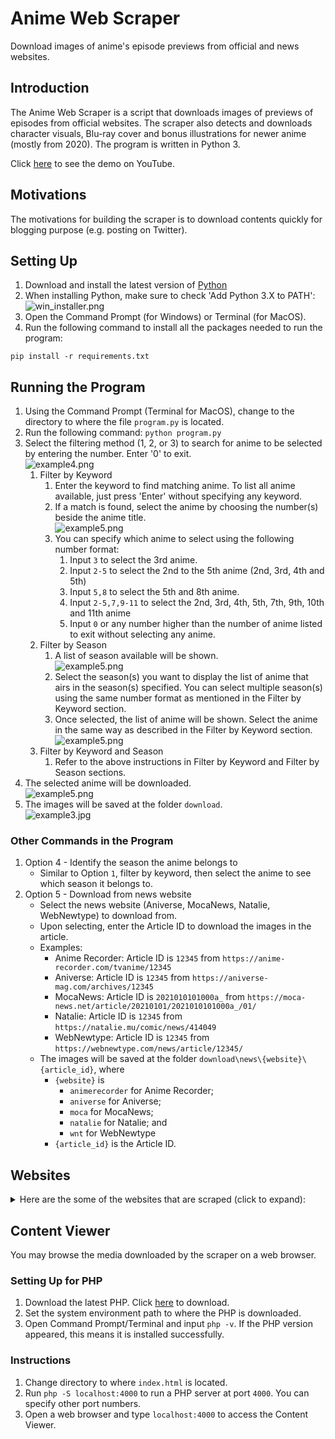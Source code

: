 # Anime Web Scraper
Download images of anime's episode previews from official and news websites.

## Introduction
The Anime Web Scraper is a script that downloads images of previews of episodes from official websites. The scraper also detects and downloads character visuals, Blu-ray cover and bonus illustrations for newer anime (mostly from 2020). The program is written in Python 3.

Click [here](https://youtu.be/K-83J5aZ5P0) to see the demo on YouTube.

## Motivations

The motivations for building the scraper is to download contents quickly for blogging purpose (e.g. posting on Twitter).

## Setting Up
1. Download and install the latest version of [Python](https://www.python.org/downloads/)
2. When installing Python, make sure to check 'Add Python 3.X to PATH':\
![win_installer.png](/images/win_installer.png)
3. Open the Command Prompt (for Windows) or Terminal (for MacOS).
4. Run the following command to install all the packages needed to run the program:
```
pip install -r requirements.txt
```

## Running the Program
1. Using the Command Prompt (Terminal for MacOS), change to the directory to where the file `program.py` is located.
2. Run the following command: `python program.py`
3. Select the filtering method (1, 2, or 3) to search for anime to be selected by entering the number. Enter '0' to exit.\
![example4.png](/images/example4.png)
    1. Filter by Keyword
        1. Enter the keyword to find matching anime. To list all anime available, just press 'Enter' without specifying any keyword.
        2. If a match is found, select the anime by choosing the number(s) beside the anime title.\
        ![example5.png](/images/example5.png)
        3. You can specify which anime to select using the following number format:
            1. Input `3` to select the 3rd anime.
            2. Input `2-5` to select the 2nd to the 5th anime (2nd, 3rd, 4th and 5th)
            3. Input `5,8` to select the 5th and 8th anime.
            4. Input `2-5,7,9-11` to select the 2nd, 3rd, 4th, 5th, 7th, 9th, 10th and 11th anime
            5. Input `0` or any number higher than the number of anime listed to exit without selecting any anime.
    2. Filter by Season
        1. A list of season available will be shown.\
        ![example5.png](/images/example6.png)
        2. Select the season(s) you want to display the list of anime that airs in the season(s) specified. You can select multiple season(s) using the same number format as mentioned in the Filter by Keyword section.
        3. Once selected, the list of anime will be shown. Select the anime in the same way as described in the Filter by Keyword section.\
        ![example5.png](/images/example8.png)
    3. Filter by Keyword and Season
        1. Refer to the above instructions in Filter by Keyword and Filter by Season sections.
4. The selected anime will be downloaded.\
![example5.png](/images/example7.png)
5. The images will be saved at the folder `download`.\
![example3.jpg](/images/example3.jpg)

### Other Commands in the Program
1. Option 4 - Identify the season the anime belongs to
    * Similar to Option `1`, filter by keyword, then select the anime to see which season it belongs to.
2. Option 5 - Download from news website
    * Select the news website (Aniverse, MocaNews, Natalie, WebNewtype) to download from.
    * Upon selecting, enter the Article ID to download the images in the article.
    * Examples:
        * Anime Recorder: Article ID is `12345` from `https://anime-recorder.com/tvanime/12345`
        * Aniverse: Article ID is `12345` from `https://aniverse-mag.com/archives/12345`
        * MocaNews: Article ID is `2021010101000a_` from `https://moca-news.net/article/20210101/2021010101000a_/01/`
        * Natalie: Article ID is `12345` from `https://natalie.mu/comic/news/414049`
        * WebNewtype: Article ID is `12345` from `https://webnewtype.com/news/article/12345/`
    * The images will be saved at the folder `download\news\{website}\{article_id}`, where
        * `{website}` is
            * `animerecorder` for Anime Recorder;
            * `aniverse` for Aniverse;
            * `moca` for MocaNews;
            * `natalie` for Natalie; and
            * `wnt` for WebNewtype
        * `{article_id}` is the Article ID.

## Websites
<details>
<summary>Here are the some of the websites that are scraped (click to expand):</summary>

### News Website
* [Anime Recorder](https://anime-recorder.com/)
* [Aniverse Magazine](https://aniverse-mag.com/)
* [Moca News](https://moca-news.net/)
* [Natalie](https://natalie.mu/)
* [WebNewtype](https://webnewtype.com/)

### New Anime
The premiere date for the anime listed here has not been announced.
* [Ayakashi Triangle](https://ayakashitriangle-anime.com/)
* [Futoku no Guild](https://futoku-no-anime.com/)
* [Fuufu Ijou, Koibito Miman.](https://fuukoi-anime.com/)
* [Goblin Slayer 2nd Season](http://www.goblinslayer.jp/)
* [Inu ni Nattara Suki na Hito ni Hirowareta.](https://inuhiro-anime.com/)
* [Isekai Yakkyoku](https://isekai-yakkyoku.jp/)
* [Itai no wa Iya nano de Bougyoryoku ni Kyokufuri Shitai to Omoimasu. 2nd Season](https://bofuri.jp/)
* [Maou Gakuin no Futekigousha: Shijou Saikyou no Maou no Shiso, Tensei shite Shison-tachi no Gakkou e 2nd Season](https://maohgakuin.com/)
* [Mato Seihei no Slave](https://mabotai.jp/)
* [Otonari ni Ginga](https://otonari-anime.com/)
* [Otonari no Tenshi-sama ni Itsunomanika Dame Ningen ni Sareteita Ken](https://otonarino-tenshisama.jp/)
* [Renai Flops](https://loveflops.com/)
* [Slime Taoshite 300-nen, Shiranai Uchi ni Level Max ni Nattemashita 2nd Season](https://slime300-anime.com/)
* [Spy Kyoushitsu](https://spyroom-anime.com/)
* [Tonikaku Kawaii 2nd Season](http://tonikawa.com/)
* [Yuusha ga Shinda!: Murabito no Ore ga Hotta Otoshiana ni Yuusha ga Ochita Kekka.](https://heroisdead.com/)

### Winter 2023 Anime
* [Eiyuuou, Bu wo Kiwameru Tame Tenseisu: Soshite, Sekai Saikyou no Minarai Kishi](https://auo-anime.com/)

### Fall 2022 Anime
* [Akuyaku Reijou nanode Last Boss wo Kattemimashita](https://akulas-pr.com/)
* [Kage no Jitsuryokusha ni Naritakute!](https://shadow-garden.jp/)
* [Kyokou Suiri Season 2](https://kyokousuiri.jp/)
* [Tensei shitara Ken Deshita](https://tenken-anime.com/)
* [Uchi no Shishou wa Shippo ga Nai](https://shippona-anime.com/)
* [Yama no Susume: Next Summit](https://yamanosusume-ns.com/)

### Summer 2022 Anime
* [Engage Kiss](https://engage-kiss.com/)
* [Hataraku Maou-sama! 2nd Season](https://maousama.jp/)
* [Isekai Meikyuu de Harem wo](https://isekai-harem.com/)
* [Isekai Ojisan](https://isekaiojisan.com/)
* [Kanojo, Okarishimasu 2nd Season](https://kanokari-official.com/)
* [Kinsou no Vermeil: Gakeppuchi Majutsushi wa Saikyou no Yakusai to Mahou Sekai wo Tsukisusumu](https://vermeilingold.jp/)
* [Kumichou Musume to Sewagakari](https://kumichomusume.com/)
* [Kuro no Shoukanshi](https://kuronoshokanshi.com/)
* [Lycoris Recoil](https://lycoris-recoil.com/)
* [Mamahaha no Tsurego ga Motokano datta](https://tsurekano-anime.com/)
* [Prima Doll](https://primadoll.jp/)
* [Shadows House](https://shadowshouse-anime.com/)
* [Soredemo Ayumu wa Yosetekuru](https://soreayu.com/)
* [Tensei Kenja no Isekai Life: Dai-2 no Shokugyou wo Ete, Sekai Saikyou ni Narimashita](https://tenseikenja.com/)
* [Utawarerumono: Futari no Hakuoro](https://utawarerumono.jp/)
* [Youkoso Jitsuryoku Shijou Shugi no Kyoushitsu e 2nd Season](http://you-zitsu.com/)

### Spring 2022 Anime
* [Aharen-san wa Hakarenai](https://aharen-pr.com/)
* [Deaimon](https://deaimon.jp/)
* [Gaikotsu Kishi-sama, Tadaima Isekai e Odekakechuu](https://skeleton-knight.com/)
* [Honzuki no Gekokujou: Shisho ni Naru Tame ni wa Shudan wo Erandeiraremasen 3rd Season](http://booklove-anime.jp/)
* [Kaguya-sama wa Kokurasetai: Ultra Romantic](https://kaguya.love/)
* [Kakkou no Iinazuke](https://cuckoos-anime.com/)
* [Kawaii dake ja Nai Shikimori-san](https://shikimori-anime.com/)
* [Kingdom 4th Season](https://kingdom-anime.com/)
* [Koi wa Sekai Seifuku no Ato de](https://koiseka-anime.com/)
* [Komi-san wa, Comyushou desu. 2nd Season](https://komisan-official.com/)
* [Kono Healer, Mendokusai](https://kono-healer-anime.com/)
* [Kunoichi Tsubaki no Mune no Uchi](https://kunoichi-tsubaki.com/)
* [Mahoutsukai Reimeiki](https://www.tbs.co.jp/anime/reimeiki/)
* [Otome Game Sekai wa Mob ni Kibishii Sekai desu](https://mobseka.com/)
* [Paripi Koumei](https://paripikoumei-anime.com/)
* [Rikei ga Koi ni Ochita no de Shoumei shitemita. Heart](https://rikekoi.com/)
* [RPG Fudousan](https://rpg-rs.jp/)
* [Shachiku-san wa Youjo Yuurei ni Iyasaretai.](https://shachikusan.com/)
* [Shijou Saikyou no Daimaou, Murabito A ni Tensei suru](https://murabito-a-anime.com/)
* [Shokei Shoujo no Virgin Road](http://virgin-road.com/)
* [Spy x Family](https://spy-family.net/)
* [Summertime Render](https://summertime-anime.com/)
* [Tate no Yuusha no Nariagari Season 2](http://shieldhero-anime.jp)
* [Yuusha, Yamemasu](https://yuuyame.com/)

### Winter 2022 Anime
* [Akebi-chan no Sailor-fuku](https://akebi-chan.jp/)
* [Arifureta Shokugyou de Sekai Saikyou 2nd Season](https://arifureta.com/)
* [Fantasy Bishoujo Juniku Ojisan to](https://fabiniku.com/)
* [Hakozume: Kouban Joshi no Gyakushuu](https://hakozume-anime.com/)
* [Kaijin Kaihatsubu no Kuroitsu-san](https://kuroitsusan-anime.com/)
* [Karakai Jouzu no Takagi-san 3](https://takagi3.me/)
* [Kenja no Deshi wo Nanoru Kenja](https://kendeshi-anime.com/)
* [Leadale no Daichi nite](https://leadale.net/)
* [Princess Connect! Re:Dive Season 2](https://anime.priconne-redive.jp)
* [Sabikui Bisco](https://sabikuibisco.jp/)
* [Shikkakumon no Saikyou Kenja](https://shikkakumon.com/)
* [Shuumatsu no Harem](https://end-harem-anime.com/)
* [Slow Loop](https://slowlooptv.com/)
* [Sono Bisque Doll wa Koi wo Suru](https://bisquedoll-anime.com/)
* [Tensai Ouji no Akaji Kokka Saisei Jutsu](https://tensaiouji-anime.com/)

### Fall 2021 Anime
* [Blue Period](https://blue-period.jp/)
* [Deep Insanity: The Lost Child](https://www.jp.square-enix.com/deepinsanity/anime/)
* [Gyakuten Sekai no Denchi Shoujo](https://denchi-project.com/)
* [Isekai Shokudou 2](https://isekai-shokudo2.com/)
* [Kaizoku Oujo](http://fena-pirate-princess.com/)
* [Komi-san wa, Comyushou desu.](https://komisan-official.com/)
* [Mieruko-chan](https://mierukochan.jp/)
* [Muv-Luv Alternative](https://muv-luv-alternative-anime.com/)
* [Ousama Ranking](https://osama-ranking.com/)
* [Platinum End](https://anime-platinumend.com/)
* [Saihate no Paladin](https://farawaypaladin.com/)
* [Sakugan](http://sakugan-anime.com/)
* [Sekai Saikou no Ansatsusha, Isekai Kizoku ni Tensei suru](https://ansatsu-kizoku.jp/)
* [Senpai ga Uzai Kouhai no Hanashi](https://senpaiga-uzai-anime.com/)
* [Shin no Nakama ja Nai to Yuusha no Party wo Oidasareta node, Henkyou de Slow Life suru Koto ni Shimashita](https://shinnonakama.com/)
* [Shinka no Mi: Shiranai Uchi ni Kachigumi Jinsei](https://www.shinkanomi-anime.com/)
* [Taishou Otome Otogibanashi](http://taisho-otome.com/)
* [takt op.Destiny](https://anime.takt-op.jp/)
* [Tsuki to Laika to Nosferatu](https://tsuki-laika-nosferatu.com/)
* [Yuuki Yuuna wa Yuusha de Aru: Dai Mankai no Shou](https://yuyuyu.tv/season2/)

### Summer 2021 Anime
* [100-man no Inochi no Ue ni Ore wa Tatteiru 2nd Season](https://1000000-lives.com/)
* [Bokutachi no Remake](http://bokurema.com/)
* [Cheat Kusushi no Slow Life: Isekai ni Tsukurou Drugstore](https://www.cheat-kusushi.jp/)
* [Deatte 5-byou de Battle](https://dea5-anime.com/)
* [Genjitsu Shugi Yuusha no Oukoku Saikenki](https://genkoku-anime.com/)
* [Higurashi no Naku Koro ni Sotsu](https://higurashianime.com/)
* [Jahy-sama wa Kujikenai!](https://jahysama-anime.com/)
* [Kanojo mo Kanojo](https://kanokano-anime.com/)
* [Kobayashi-san Chi no Maid Dragon S](https://maidragon.jp/2nd/)
* [Mahouka Koukou no Yuutousei](https://mahouka-yuutousei.jp/)
* [Megami-ryou no Ryoubo-kun.](https://megamiryou.com/)
* [Meikyuu Black Company](https://meikyubc-anime.com/)
* [Otome Game no Hametsu Flag shika Nai Akuyaku Reijou ni Tensei shiteshimatta... X](https://hamehura-anime.com/)
* [Peach Boy Riverside](https://peachboyriverside.com/)
* [Seirei Gensouki](https://seireigensouki.com/)
* [Shinigami Bocchan to Kuro Maid](https://bocchan-anime.com/)
* [Shiroi Suna no Aquatope](https://aquatope-anime.com/)
* [Tantei wa Mou, Shindeiru.](https://tanmoshi-anime.jp/)
* [Tsuki ga Michibiku Isekai Douchuu](https://tsukimichi.com/)

### Spring 2021 Anime
* [86](https://anime-86.com/)
* [Dragon, Ie wo Kau](https://doraie.com/)
* [Fumetsu no Anata e](https://anime-fumetsunoanatae.com/)
* [Hige wo Soru. Soshite Joshikousei wo Hirou.](http://higehiro-anime.com/)
* [Ijiranaide, Nagatoro-san](https://www.nagatorosan.jp/)
* [Isekai Maou to Shoukan Shoujo no Dorei Majutsu Ω](https://isekaimaou-anime.com/)
* [Kyuukyoku Shinka Shita Full Dive RPG ga Genjitsu Yori mo Kusogee Dattara](https://fulldive-rpg.com/)
* [Machikado Mazoku: 2-choume](http://www.tbs.co.jp/anime/machikado/)
* [Mairimashita! Iruma-kun 2nd Season](https://www.nhk.jp/p/iruma2/ts/Q8ZL6MQQ4Y/)
* [Odd Taxi](https://oddtaxi.jp/)
* [Osananajimi ga Zettai ni Makenai Love Comedy](https://osamake.com/)
* [Sayonara Watashi no Cramer](https://sayonara-cramer.com/tv/)
* [Seijo no Maryoku wa Bannou Desu](https://seijyonomaryoku.jp/)
* [Sentouin, Hakenshimasu!](https://kisaragi-co.jp/)
* [Shadows House](https://shadowshouse-anime.com/1st/)
* [Slime Taoshite 300-nen, Shiranai Uchi ni Level Max ni Nattemashita](https://slime300-anime.com/)
* [SSSS.Dynazenon](https://dynazenon.net/)
* [Super Cub](https://supercub-anime.com/)
* [Vivy: Fluorite Eye's Song](https://vivy-portal.com/)
* [Yakunara Mug Cup mo](https://yakumo-project.com/)

### Winter 2021 Anime
* [Dr. Stone: Stone Wars](https://dr-stone.jp/)
* [Gotoubun no Hanayome ∬](https://www.tbs.co.jp/anime/5hanayome/)
* [Hataraku Saibou Black](https://saibou-black.com/)
* [Hataraku Saibou!!](https://hataraku-saibou.com/2nd.html)
* [Horimiya](https://horimiya-anime.com/)
* [Jaku-Chara Tomozaki-kun](http://tomozaki-koushiki.com/)
* [Kaifuku Jutsushi no Yarinaoshi](http://kaiyari.com/)
* [Kemono Jihen](https://kemonojihen-anime.com/)
* [Kumo Desu ga, Nani ka?](https://kumo-anime.com/)
* [Mushoku Tensei: Isekai Ittara Honki Dasu](https://mushokutensei.jp/)
* [Non Non Biyori Nonstop](https://nonnontv.com)
* [Ore dake Haireru Kakushi Dungeon](https://kakushidungeon-anime.jp/)
* [Tatoeba Last Dungeon Mae no Mura no Shounen ga Joban no Machi de Kurasu Youna Monogatari](https://lasdan.com/)
* [Tensei shitara Slime Datta Ken 2nd Season](https://www.ten-sura.com/anime/tensura)
* [Urasekai Picnic](https://www.othersidepicnic.com)
* [Wonder Egg Priority](https://wonder-egg-priority.com/)
* [World Trigger 2nd Season](http://www.toei-anim.co.jp/tv/wt/)
* [Yuru Camp△ 2nd Season](https://yurucamp.jp/second/)

### Fall 2020 Anime
* [100-man no Inochi no Ue ni Ore wa Tatteiru](http://1000000-lives.com/)
* [Adachi to Shimamura](https://www.tbs.co.jp/anime/adashima/)
* [Assault Lily: Bouquet](https://anime.assaultlily-pj.com/)
* [Dogeza de Tanondemita](https://dogeza-anime.com/)
* [Dungeon ni Deai wo Motomeru no wa Machigatteiru Darou ka III](http://danmachi.com/danmachi3/)
* [Golden Kamuy 3rd Season](https://www.kamuy-anime.com/)
* [Gochuumon wa Usagi Desu ka? Bloom](https://gochiusa.com/bloom/)
* [Higurashi no Naku Koro ni Gou](https://higurashianime.com/)
* [Iwa Kakeru!: Sport Climbing Girls](http://iwakakeru-anime.com/)
* [Jujutsu Kaisen](https://jujutsukaisen.jp/)
* [Kamisama ni Natta Hi](https://kamisama-day.jp/)
* [Kami-tachi ni Hirowareta Otoko](https://kamihiro-anime.com/)
* [Kimi to Boku no Saigo no Senjou, Aruiwa Sekai ga Hajimaru Seisen](https://kimisentv.com/)
* [Kuma Kuma Kuma Bear](https://kumakumakumabear.com/)
* [Maesetsu!](https://maesetsu.jp/)
* [Mahouka Koukou no Rettousei: Raihousha-hen](https://mahouka.jp/2nd/)
* [Majo no Tabitabi](https://majotabi.jp/)
* [Maoujou de Oyasumi](https://maoujo-anime.com/)
* [Munou na Nana](https://munounanana.com/)
* [Ochikobore Fruit Tart](http://ochifuru-anime.com/)
* [Rail Romanesque](https://railromanesque.jp/)
* [Senyoku no Sigrdrifa](https://sigururi.com/)
* [Strike Witches: Road to Berlin](http://w-witch.jp/strike_witches-rtb/)
* [Tonikaku Kawaii](http://tonikawa.com/)

### Summer 2020 Anime
* [Deca-Dence](http://decadence-anime.com/)
* [Dokyuu Hentai HxEros](https://hxeros.com/)
* [Kanojo, Okarishimasu](https://kanokari-official.com/1st/)
* [Maou Gakuin no Futekigousha: Shijou Saikyou no Maou no Shiso, Tensei shite Shison-tachi no Gakkou e](https://maohgakuin.com/1st/)
* [Monster Musume no Oishasan](https://mon-isha-anime.com/)
* [Peter Grill to Kenja no Jikan](http://petergrill-anime.jp/)
* [Re:Zero kara Hajimeru Isekai Seikatsu 2nd Season](http://re-zero-anime.jp/tv/)
* [Uzaki-chan wa Asobitai!](https://uzakichan.com/)
* [Yahari Ore no Seishun Love Comedy wa Machigatteiru. Kan](http://www.tbs.co.jp/anime/oregairu/)

### Spring 2020 Anime
* [Arte](http://arte-anime.com/)
* [Brand New Animal](https://bna-anime.com/)
* [Gleipnir](http://gleipnir-anime.com)
* [Hachi-nan tte, Sore wa Nai deshou!](http://hachinan-anime.com/)
* [Honzuki no Gekokujou: Shisho ni Naru Tame ni wa Shudan wo Erandeiraremasen 2nd Season](http://booklove-anime.jp/)
* [Houkago Teibou Nisshi](https://teibotv.com/)
* [Kaguya-sama wa Kokurasetai? Tensai-tachi no Renai Zunousen](https://kaguya.love/2nd/)
* [Kakushigoto](https://kakushigoto-anime.com/)
* [Kingdom 3rd Season](https://kingdom-anime.com/)
* [Otome Game no Hametsu Flag shika Nai Akuyaku Reijou ni Tensei shiteshimatta...](https://hamehura-anime.com/1st/)
* [Nami yo Kiitekure](https://namiyo-anime.com/)
* [Princess Connect! Re:Dive](https://anime.priconne-redive.jp/archive/1st/)
* [Shachou, Battle no Jikan Desu!](https://shachibato-anime.com/)
* [Tamayomi](https://tamayomi.com)
* [Tsugu Tsugumomo](http://tsugumomo.com/)
* [Yesterday wo Utatte](https://singyesterday.com/)

### Winter 2020 Anime
* [Darwin's Game](https://darwins-game.com/)
* [Eizouken ni wa Te wo Dasu na!](http://eizouken-anime.com)
* [Hatena Illusion](http://hatenaillusion-anime.com/)
* [Heya Camp](https://yurucamp.jp/heyacamp/)
* [Infinite Dendrogram](http://dendro-anime.jp/)
* [Isekai Quartet 2](http://isekai-quartet.com/)
* [Ishuzoku Reviewers](https://isyuzoku.com/)
* [Itai no wa Iya nano de Bougyoryoku ni Kyokufuri Shitai to Omoimasu.](https://bofuri.jp/)
* [Jibaku Shounen Hanako-kun](https://www.tbs.co.jp/anime/hanakokun/)
* [Koisuru Asteroid](http://koiastv.com/)
* [Kyokou Suiri](https://kyokousuiri.jp/season1/)
* [Murenase! Seton Gakuen](https://anime-seton.jp/)
* [Nekopara](https://nekopara-anime.com/ja/)
* [Oshi ga Budoukan Ittekuretara Shinu](https://oshibudo.com/)
* [Plunderer](http://plunderer-info.com/)
* [Rikei ga Koi ni Ochita no de Shoumei shitemita.](https://rikekoi.com)
* [Runway de Waratte](https://runway-anime.com/)
* [Somali to Mori no Kamisama](https://somali-anime.com/)
* [Toaru Kagaku no Railgun T](https://toaru-project.com/railgun_t/)

### Fall 2019 Anime
* [Assassins Pride](https://assassinspride-anime.com/)
* [Bokutachi wa Benkyou ga Dekinai!](https://boku-ben.com/story/2nd/)
* [Choujin Koukousei-tachi wa Isekai demo Yoyuu de Ikinuku you desu!](http://choyoyu.com)
* [Hataage! Kemonomichi](http://hataage-kemonomichi.com)
* [High Score Girl II](http://hi-score-girl.com)
* [Honzuki no Gekokujou: Shisho ni Naru Tame ni wa Shudan wo Erandeiraremasen](http://booklove-anime.jp)
* [Houkago Saikoro Club](http://saikoro-club.com)
* [Kandagawa Jet Girls](http://kjganime.com/)
* [Mairimashita! Iruma-kun](https://www6.nhk.or.jp/anime/program/detail.html?i=iruma)
* [Null Peta](https://nullpeta.com/)
* [Ore wo Suki nano wa Omae dake ka yo](https://ore.ski/)
* [Rifle is Beautiful](https://chidori-high-school.com/)
* [Shinchou Yuusha: Kono Yuusha ga Ore Tueee Kuse ni Shinchou Sugiru](http://shincho-yusha.jp)
* [Val x Love](https://val-love.com/)
* [Watashi, Nouryoku wa Heikinchi de tte Itta yo ne!](https://noukin-anime.com/)

### Summer 2019 Anime
* [Arifureta Shokugyou de Sekai Saikyou](https://arifureta.com/)
* [Dr. Stone](https://dr-stone.jp/)
* [Dumbbell Nan Kilo Moteru?](https://dumbbell-anime.jp/)
* [Granbelm](http://granbelm.com/)
* [Kawaikereba Hentai demo Suki ni Natte Kuremasu ka?](https://hensuki.com/)
* [Isekai Cheat Magician](http://isekai-cheat-magician.com/)
* [Joshikousei no Mudazukai](http://jyoshimuda.com)
* [Kanata no Astra](http://astra-anime.com/)
* [Machikado Mazoku](http://www.tbs.co.jp/anime/machikado/1st/)
* [Tsuujou Kougeki ga Zentai Kougeki de Ni-kai Kougeki no Okaasan wa Suki Desu ka?](https://okaasan-online.com/)
* [Sounan Desu ka?](http://sounandesuka.jp/)
* [Tejina-senpai](http://www.tejina-senpai.jp/)
* [Uchi no Ko no Tame naraba, Ore wa Moshikashitara Maou mo Taoseru kamo Shirenai.](http://uchinoko-anime.com/)

### Spring 2019 Anime
* [Bokutachi wa Benkyou ga Dekinai](https://boku-ben.com/)
* [Choukadou Girl 1/6](http://choukadou-anime.com/)
* [Hachigatsu no Cinderella Nine](https://anime-hachinai.com/)
* [Hangyakusei Million Arthur 2nd Season](http://hangyakusei-anime.com/)
* [Hitoribocchi no Marumaru Seikatsu](http://hitoribocchi.jp)
* [Isekai Quartet](http://isekai-quartet.com/)
* [Kenja no Mago](http://kenja-no-mago.jp/)
* [Kono Yo no Hate de Koi wo Utau Shoujo YU-NO](http://yuno-anime.com/)
* [Midara na Ao-chan wa Benkyou ga Dekinai](http://aochan-anime.com/)
* [Nande Koko ni Sensei ga!?](http://nankoko-anime.com/)
* [Nobunaga-sensei no Osanazuma](http://nobutsuma-anime.com/)
* [Senryuu Shoujo](http://senryu-girl-official.com/)
* [Sewayaki Kitsune no Senko-san](http://senkosan.com/)
* [Yatogame-chan Kansatsu Nikki](https://yatogame.nagoya/)

### Winter 2019 Anime
* [Circlet Princess](https://cirpri-anime.jp/)
* [Date A Live III](http://date-a-live-anime.com/)
* [Domestic na Kanojo](http://domekano-anime.com/)
* [Egao no Daika](http://egaonodaika.com/)
* [Endro~!](http://www.endro.jp/)
* [Girly Air Force](http://www.gaf-anime.jp/)
* [Gotoubun no Hanayome](http://www.tbs.co.jp/anime/5hanayome/1st/)
* [Grimms Notes The Animation](http://www.tbs.co.jp/anime/grimmsnotes/)
* [Kaguya-sama wa Kokurasetai: Tensai-tachi no Renai Zunousen](https://kaguya.love/1st/)
* [Mahou Shoujo Tokushusen Asuka](http://magical-five.jp/)
* [Mini Toji](http://minitoji.jp/)
* [Pastel Memories](https://pasumemotv.com/)
* [Tate no Yuusha no Nariagari](http://shieldhero-anime.jp/1st/)
* [Watashi ni Tenshi ga Maiorita!](http://watatentv.com/)

### Fall 2018 Anime
* [Akanesasu Shoujo](http://akanesasushojo.com/)
* [Anima Yell!](http://www.animayell.com/)
* [Beelzebub-jou no Okinimesu mama.](https://beelmama.com/)
* [Conception](http://conception-anime.com/)
* [Goblin Slayer](http://goblinslayer.jp/)
* [Golden Kamuy 2nd Season](https://kamuy-anime.com/)
* [Hangyakusei Million Arthur](http://hangyakusei-anime.com/)
* [Irozuku Sekai no Ashita kara](http://www.iroduku.jp/)
* [Kishuku Gakkou no Juliet](https://www.juliet-anime.com/)
* [Merc Storia: Mukiryoku no Shounen to Bin no Naka no Shoujo](http://www.mercstoria.jp/)
* [Ore ga Suki nano wa Imouto dakedo Imouto ja Nai](http://imo-imo.jp/assets/story/)
* [Release the Spyce](https://releasethespyce.jp/)
* [Sora to Umi no Aida](http://soraumi-anime.com/)
* [SSSS.Gridman](https://gridman.net/)
* [Seishun Buta Yarou wa Bunny Girl Senpai no Yume wo Minai](https://ao-buta.com/)
* [Tensei shitara Slime Datta Ken](http://www.ten-sura.com/)
* [Tonari no Kyuuketsuki-san](http://kyuketsukisan-anime.com/)
* [Uchi no Maid ga Uzasugiru!](http://uzamaid.com/)
* [Ulysses: Jehanne Darc to Renkin no Kishi](https://ulysses-anime.jp/)

### Summer 2018 Anime
* [Angolmois: Genkou Kassenki](https://angolmois-anime.jp/)
* [Asobi Asobase](http://asobiasobase.com/assets/)
* [Chio-chan no Tsuugakuro](http://chiochan.jp/)
* [Grand Blue](https://www.grandblue-anime.com/)
* [Hanebado!](http://hanebad.com/)
* [Happy Sugar Life](http://happysugarlife.tv/)
* [Harukana Receive](http://www.harukana-receive.jp/)
* [Hataraku Saibou](https://hataraku-saibou.com/)
* [High Score Girl](http://hi-score-girl.com/)
* [Hyakuren no Haou to Seiyaku no Valkyria](http://hyakuren-anime.com/)
* [Isekai Maou to Shoukan Shoujo no Dorei Majutsu](https://season1.isekaimaou-anime.com/)
* [Island](http://never-island.com/)
* [Overlord III](http://overlord-anime.com/)
* [Satsuriku no Tenshi](http://satsuriku.com/)
* [Shichisei no Subaru](http://7subaru.jp/)
* [Tsukumogami Kashimasu](http://tsukumogami.jp/)
* [Yuragi-sou no Yuuna-san](https://yuragisou.com/)

### Spring 2018 Anime
* [Alice or Alice](http://alice-or-alice.com/)
* [Amanchu! Advance](http://amanchu-anime.com/)
* [Comic Girls](http://comic-girls.com/)
* [Golden Kamuy](https://kamuy-anime.com/)
* [Hinamatsuri](http://hina-matsuri.net/)
* [Hisone to Maso-tan](http://hisomaso.com/)
* [Last Period: Owarinaki Rasen no Monogatari](https://www.lastperiod.jp/)
* [Lostorage Conflated WIXOSS](http://lostorage-wixoss.com/)
* [Sword Art Online Alternative: Gun Gale Online](https://gungale-online.net/)
* [Tada-kun wa Koi wo Shinai](http://tadakoi.tv/)
* [Wotaku ni Koi wa Muzukashii](https://wotakoi-anime.com/)

### Winter 2018 Anime
* [Beatless](http://beatless-anime.jp/)
* [Darling in the FranXX](https://darli-fra.jp/)
* [Death March kara Hajimaru Isekai Kyousoukyoku](https://deathma-anime.com/)
* [Grancrest Senki](https://grancrest-anime.jp/)
* [Hakumei to Mikochi](http://hakumiko.com/)
* [Karakai Jouzu no Takagi-san](https://takagi3.me/1st/)
* [Marchen Madchen](https://maerchen-anime.com/)
* [Mitsuboshi Colors](http://mitsuboshi-anime.com/)
* [Overlord II](http://overlord-anime.com/)
* [Pop Team Epic](http://hoshiiro.jp/)
* [Ramen Daisuki Koizumi-san](http://ramen-koizumi.com/)
* [Ryuuou no Oshigoto!](http://www.ryuoh-anime.com/)
* [Slow Start](https://slow-start.com/)
* [Sora yori mo Tooi Basho](http://yorimoi.com/)
* [Toji no Miko](http://tojinomiko.jp/)
* [Yuru Camp](https://yurucamp.jp/first/)

### Fall 2017 Anime
* [Animegataris](http://animegataris.com/)
* [Blend S](https://blend-s.jp/)
* [Imouto sae Ireba Ii.](http://imotosae.com/)
* [Konohana Kitan](http://konohanatei.jp/)
* [Shoujo Shuumatsu Ryokou](http://girls-last-tour.com/)

### Summer 2017 Anime
* [Gamers!](https://www.gamers-anime.com/)
* [Isekai wa Smartphone to Tomo ni](http://isesuma-anime.jp/)
* [New Game!!](http://newgame-anime.com/)
* [Tenshi no 3P!](http://www.tenshi-no-3p.com/)
* [Tsurezure Children](http://tsuredure-project.jp/)
* [Youkoso Jitsuryoku Shijou Shugi no Kyoushitsu e](http://you-zitsu.com/1st/)

### Spring 2017 Anime
* [Alice to Zouroku](https://www.alicetozouroku.com)
* [Busou Shoujo Machiavellianism](http://machiavellism-anime.jp/)
* [Clockwork Planet](http://www.tbs.co.jp/anime/cp/)
* [Dungeon ni Deai wo Motomeru no wa Machigatteiru Darou ka Gaiden: Sword Oratoria](http://danmachi.com/sword_oratoria/)
* [Eromanga Sensei](https://eromanga-sensei.com/)
* [Hinako Note](http://hinakonote.jp/)
* [Re:Creators](https://recreators.tv/)
* [Renai Boukun](https://renaiboukun.com/story/)
* [Rokudenashi Majutsu Koushi to Akashic Records](http://rokuaka.jp)
* [Saenai Heroine no Sodatekata Flat](https://www.saenai.tv/)
* [Sakura Quest](http://sakura-quest.com/)
* [Sakurada Reset](http://wwwsp.sagrada-anime.com/)
* [Shuumatsu Nani Shitemasu ka? Isogashii Desu ka? Sukutte Moratte Ii Desu ka?](http://sukasuka-anime.com/)
* [Zero kara Hajimeru Mahou no Sho](http://zeronosyo.com/)

### Spring 2016 Anime
* [Gakusen Toshi Asterisk 2nd Season](https://asterisk-war.com/)

### Fall 2015 Anime
* [Gakusen Toshi Asterisk](https://asterisk-war.com/)
* [Rakudai Kishi no Cavalry](http://ittoshura.com/)

### Notes on Season
The anime are grouped according to the season it first premiered. There are four seasons:
* Winter (January to March)
* Spring (April to June)
* Summer (July to September)
* Fall (October to December)

</details>

## Content Viewer
You may browse the media downloaded by the scraper on a web browser.

### Setting Up for PHP
1. Download the latest PHP. Click [here](https://www.php.net/) to download.
2. Set the system environment path to where the PHP is downloaded.
3. Open Command Prompt/Terminal and input `php -v`. If the PHP version appeared, this means it is installed successfully.

### Instructions
1. Change directory to where `index.html` is located.
2. Run `php -S localhost:4000` to run a PHP server at port `4000`. You can specify other port numbers.
3. Open a web browser and type `localhost:4000` to access the Content Viewer.
